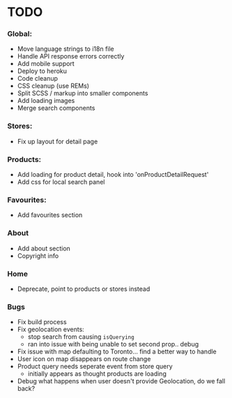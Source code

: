 # TODO

### Global:
- Move language strings to i18n file
- Handle API response errors correctly
- Add mobile support
- Deploy to heroku
- Code cleanup
- CSS cleanup (use REMs)
- Split SCSS / markup into smaller components
- Add loading images
- Merge search components

### Stores:
- Fix up layout for detail page

### Products:
- Add loading for product detail, hook into 'onProductDetailRequest'
- Add css for local search panel

### Favourites:
- Add favourites section

### About
- Add about section
- Copyright info

### Home
- Deprecate, point to products or stores instead

### Bugs
- Fix build process
- Fix geolocation events:
  - stop search from causing `isQuerying`
  - ran into issue with being unable to set second prop.. debug
- Fix issue with map defaulting to Toronto... find a better way to handle
- User icon on map disappears on route change
- Product query needs seperate event from store query
  - initially appears as thought products are loading
- Debug what happens when user doesn't provide Geolocation, do we fall back?
